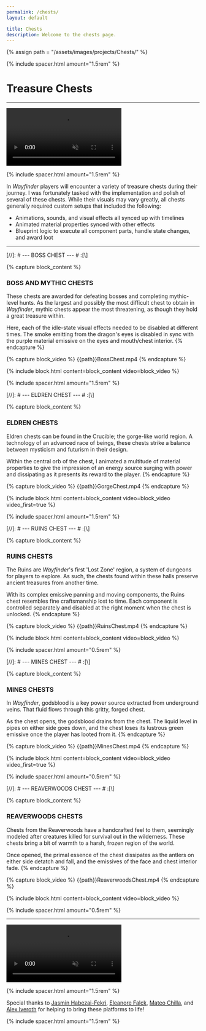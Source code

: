 ```yaml
---
permalink: /chests/
layout: default

title: Chests
description: Welcome to the chests page.
---
```

{% assign path = "/assets/images/projects/Chests/" %}

{% include spacer.html amount="1.5rem" %}

# Treasure Chests

---

<div class="content flex flex-column">
	<video class="border border-radius-lg" autoplay muted controls loop>
		<source src="{{path}}EldrenChest.mp4" type="video/mp4">
	</video>      
</div>

{% include spacer.html amount="1.5rem" %}

In *Wayfinder* players will encounter a variety of treasure chests during their journey. I was fortunately tasked with the
implementation and polish of several of these chests. While their visuals may vary greatly, all chests generally required 
custom setups that included the following:
- Animations, sounds, and visual effects all synced up with timelines
- Animated material properties synced with other effects
- Blueprint logic to execute all component parts, handle state changes, and award loot

---

[//]: # --- BOSS CHEST --- # :[\\]

{% capture block_content %}
### BOSS AND MYTHIC CHESTS

These chests are awarded for defeating bosses and completing mythic-level hunts. 
As the largest and possibly the most difficult chest to obtain in *Wayfinder*, mythic chests
appear the most threatening, as though they hold a great treasure within.

Here, each of the idle-state visual effects needed to be disabled at different times. The smoke emitting from
the dragon's eyes is disabled in sync with the purple material emissive on the eyes and mouth/chest interior.
{% endcapture %}

{% capture block_video %}
{{path}}BossChest.mp4
{% endcapture %}

{% include block.html content=block_content video=block_video %}

{% include spacer.html amount="1.5rem" %}





[//]: # --- ELDREN CHEST --- # :[\\]

{% capture block_content %}
### ELDREN CHESTS

Eldren chests can be found in the Crucible; the gorge-like world region. A technology of an advanced race of beings, these chests
strike a balance between mysticism and futurism in their design. 

Within the central orb of the chest, I animated a multitude of material properties to give the impression of an energy source
surging with power and dissipating as it presents its reward to the player.
{% endcapture %}

{% capture block_video %}
{{path}}GorgeChest.mp4
{% endcapture %}

{% include block.html content=block_content video=block_video video_first=true %}

{% include spacer.html amount="1.5rem" %}





[//]: # --- RUINS CHEST --- # :[\\]

{% capture block_content %}
### RUINS CHESTS

The Ruins are *Wayfinder*'s first 'Lost Zone' region, a system of dungeons for players to explore.
As such, the chests found within these halls preserve ancient treasures from another time. 

With its complex emissive panning and moving components, the Ruins chest resembles fine craftsmanship
lost to time. Each component is controlled separately and disabled at the right moment when the chest
is unlocked. 
{% endcapture %}

{% capture block_video %}
{{path}}RuinsChest.mp4
{% endcapture %}

{% include block.html content=block_content video=block_video %}

{% include spacer.html amount="0.5rem" %}





[//]: # --- MINES CHEST --- # :[\\]

{% capture block_content %}
### MINES CHESTS

In *Wayfinder*, godsblood is a key power source extracted from underground veins.
That fluid flows through this gritty, forged chest.

As the chest opens, the godsblood drains from the chest. The liquid level in pipes on either side
goes down, and the chest loses its lustrous green emissive once the player has looted from it.
{% endcapture %}

{% capture block_video %}
{{path}}MinesChest.mp4
{% endcapture %}

{% include block.html content=block_content video=block_video video_first=true %}

{% include spacer.html amount="0.5rem" %}





[//]: # --- REAVERWOODS CHEST --- # :[\\]

{% capture block_content %}
### REAVERWOODS CHESTS

Chests from the Reaverwoods have a handcrafted feel to them, seemingly modeled after creatures
killed for survival out in the wilderness. These chests bring a bit of warmth to a harsh, frozen
region of the world. 

Once opened, the primal essence of the chest dissipates as the antlers on either side detatch
and fall, and the emissives of the face and chest interior fade.
{% endcapture %}

{% capture block_video %}
{{path}}ReaverwoodsChest.mp4
{% endcapture %}

{% include block.html content=block_content video=block_video %}

{% include spacer.html amount="0.5rem" %}

---

<div class="content flex flex-column">
	<video class="border border-radius-lg" autoplay muted controls loop>
		<source src="{{path}}AllChests.mp4" type="video/mp4">
	</video>      
</div>

{% include spacer.html amount="1.5rem" %}

Special thanks to [Jasmin Habezai-Fekri](https://www.artstation.com/curlscurly), 
[Eleanore Falck](https://www.artstation.com/eleanore_falck),
[Mateo Chilla](https://www.artstation.com/mateochilla),
and [Alex Iveroth](https://www.artstation.com/alexiveroth) for
helping to bring these platforms to life!

{% include spacer.html amount="1.5rem" %}
